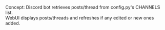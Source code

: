 Concept: Discord bot retrieves posts/thread from config.py's CHANNELS list.  
WebUI displays posts/threads and refreshes if any edited or new ones added.  
